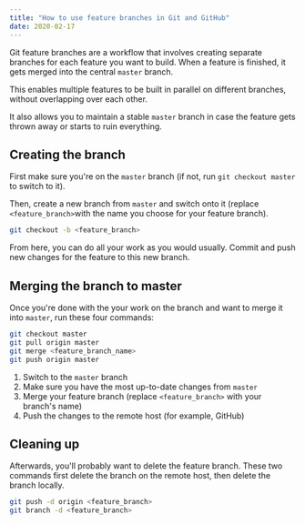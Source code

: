 ```yaml
---
title: "How to use feature branches in Git and GitHub"
date: 2020-02-17
---
```

Git feature branches are a workflow that involves creating separate branches for each feature you want to build. When a feature is finished, it gets merged into the central `master` branch.

This enables multiple features to be built in parallel on different branches, without overlapping over each other.

It also allows you to maintain a stable `master` branch in case the feature gets thrown away or starts to ruin everything.

## Creating the branch

First make sure you're on the `master` branch (if not, run `git checkout master` to switch to it).

Then, create a new branch from `master` and switch onto it (replace `<feature_branch>`with the name you choose for your feature branch).

```bash
git checkout -b <feature_branch>
```

From here, you can do all your work as you would usually. Commit and push new changes for the feature to this new branch.

## Merging the branch to master

Once you're done with the your work on the branch and want to merge it into `master`, run these four commands:

```bash
git checkout master
git pull origin master
git merge <feature_branch_name>
git push origin master
```

1. Switch to the `master` branch
2. Make sure you have the most up-to-date changes from `master`
3. Merge your feature branch (replace `<feature_branch>` with your branch's name)
4. Push the changes to the remote host (for example, GitHub)

## Cleaning up

Afterwards, you'll probably want to delete the feature branch. These two commands first delete the branch on the remote host, then delete the branch locally.

```bash
git push -d origin <feature_branch>
git branch -d <feature_branch>
```
